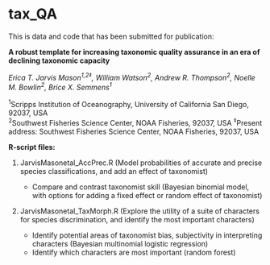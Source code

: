 # tax_QA

This is data and code that has been submitted for publication:

**A robust template for increasing taxonomic quality assurance in an era of declining taxonomic capacity** 

*Erica T. Jarvis Mason<sup>1,2‡</sup>, William Watson<sup>2</sup>, Andrew R. Thompson<sup>2</sup>, Noelle M. Bowlin<sup>2</sup>, Brice X. Semmens<sup>1</sup>*

<sup>1</sup>Scripps Institution of Oceanography, University of California San Diego, 92037, USA  
<sup>2</sup>Southwest Fisheries Science Center, NOAA Fisheries, 92037, USA
<sup>‡</sup>Present address: Southwest Fisheries Science Center, NOAA Fisheries, 92037, USA

**R-script files:**

1. JarvisMasonetal_AccPrec.R (Model probabilities of accurate and precise species classifications, and add an effect of taxonomist)
   - Compare and contrast taxonomist skill (Bayesian binomial model, with options for adding a fixed effect or random effect of taxonomist)

3. JarvisMasonetal_TaxMorph.R (Explore the utility of a suite of characters for species discrimination, and identify the most important characters)
   - Identify potential areas of taxonomist bias, subjectivity in interpreting characters (Bayesian multinomial logistic regression)
   - Identify which characters are most important (random forest)
